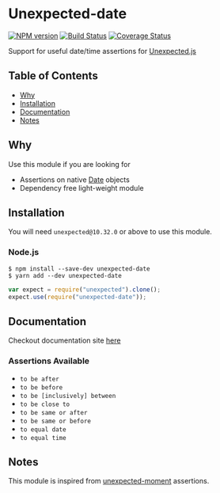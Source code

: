 # Unexpected-date

[![NPM version](https://badge.fury.io/js/unexpected-date.svg)](https://www.npmjs.com/package/unexpected-date)
[![Build Status](https://travis-ci.org/sushantdhiman/unexpected-date.svg?branch=master)](https://travis-ci.org/sushantdhiman/unexpected-date)
[![Coverage Status](https://coveralls.io/repos/sushantdhiman/unexpected-date/badge.svg)](https://coveralls.io/r/sushantdhiman/unexpected-date)

Support for useful date/time assertions for
[Unexpected.js](https://github.com/unexpectedjs/unexpected)

## Table of Contents

- [Why](#why)
- [Installation](#installation)
- [Documentation](#documentation)
- [Notes](#notes)

## Why

Use this module if you are looking for

- Assertions on native [Date](https://developer.mozilla.org/en/docs/Web/JavaScript/Reference/Global_Objects/Date) objects
- Dependency free light-weight module

## Installation

You will need `unexpected@10.32.0` or above to use this module.

### Node.js

```
$ npm install --save-dev unexpected-date
$ yarn add --dev unexpected-date
```

```javascript
var expect = require("unexpected").clone();
expect.use(require("unexpected-date"));
```

## Documentation

Checkout documentation site [here](http://sushantdhiman.com/projects/unexpected-date/)

### Assertions Available

- `to be after`
- `to be before`
- `to be [inclusively] between`
- `to be close to`
- `to be same or after`
- `to be same or before`
- `to equal date`
- `to equal time`

## Notes

This module is inspired from [unexpected-moment](https://github.com/unexpectedjs/unexpected-moment) assertions.
